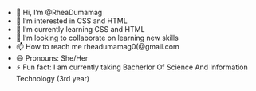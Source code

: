 - 👋 Hi, I’m @RheaDumamag
- 👀 I’m interested in CSS and HTML
- 🌱 I’m currently learning CSS and HTML
- 💞️ I’m looking to collaborate on learning new skills
- 📫 How to reach me rheadumamag0(@gmail.com
- 😄 Pronouns: She/Her
- ⚡ Fun fact: I am currently taking Bacherlor Of Science And Information Technology (3rd year)

<!---
RheaDumamag/RheaDumamag is a ✨ special ✨ repository because its `README.md` (this file) appears on your GitHub profile.
You can click the Preview link to take a look at your changes.
--->
